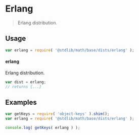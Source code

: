 # Erlang

> Erlang distribution.

<section class="usage">

## Usage

```javascript
var erlang = require( '@stdlib/math/base/dists/erlang' );
```

#### erlang

Erlang distribution.

```javascript
var dist = erlang;
// returns {...}
```

</section>

<!-- /.usage -->

<section class="examples">

## Examples

<!-- TODO: better examples -->

```javascript
var getKeys = require( 'object-keys' ).shim();
var erlang = require( '@stdlib/math/base/dists/erlang' );

console.log( getKeys( erlang ) );
```

</section>

<!-- /.examples -->

<section class="links">

</section>

<!-- /.links -->
